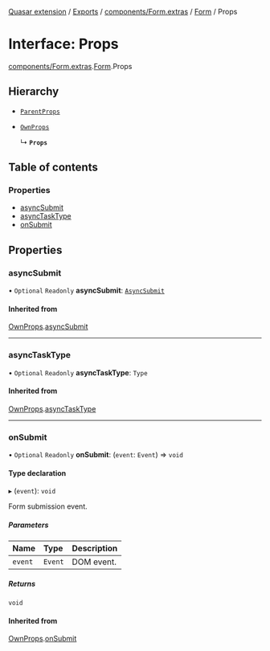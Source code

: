 [Quasar extension](../index.md) / [Exports](../modules.md) / [components/Form.extras](../modules/components_Form_extras.md) / [Form](../modules/components_Form_extras.Form.md) / Props

# Interface: Props

[components/Form.extras](../modules/components_Form_extras.md).[Form](../modules/components_Form_extras.Form.md).Props

## Hierarchy

- [`ParentProps`](components_Form_extras.Form.ParentProps.md)

- [`OwnProps`](components_Form_extras.Form.OwnProps.md)

  ↳ **`Props`**

## Table of contents

### Properties

- [asyncSubmit](components_Form_extras.Form.Props.md#asyncsubmit)
- [asyncTaskType](components_Form_extras.Form.Props.md#asynctasktype)
- [onSubmit](components_Form_extras.Form.Props.md#onsubmit)

## Properties

### asyncSubmit

• `Optional` `Readonly` **asyncSubmit**: [`AsyncSubmit`](components_Form_extras.Form.AsyncSubmit.md)

#### Inherited from

[OwnProps](components_Form_extras.Form.OwnProps.md).[asyncSubmit](components_Form_extras.Form.OwnProps.md#asyncsubmit)

___

### asyncTaskType

• `Optional` `Readonly` **asyncTaskType**: `Type`

#### Inherited from

[OwnProps](components_Form_extras.Form.OwnProps.md).[asyncTaskType](components_Form_extras.Form.OwnProps.md#asynctasktype)

___

### onSubmit

• `Optional` `Readonly` **onSubmit**: (`event`: `Event`) => `void`

#### Type declaration

▸ (`event`): `void`

Form submission event.

##### Parameters

| Name | Type | Description |
| :------ | :------ | :------ |
| `event` | `Event` | DOM event. |

##### Returns

`void`

#### Inherited from

[OwnProps](components_Form_extras.Form.OwnProps.md).[onSubmit](components_Form_extras.Form.OwnProps.md#onsubmit)
